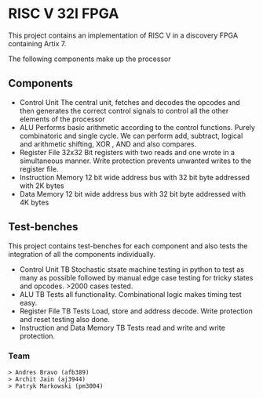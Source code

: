 #  RISC V 32I FPGA 
This project contains an implementation of RISC V in a discovery FPGA containing Artix 7. 

The following components make up the processor
## Components
- Control Unit
The central unit, fetches and decodes the opcodes and then generates the correct control signals to  control all the other elements of the processor 
- ALU
Performs basic arithmetic according to the control functions. Purely combinatoric and single cycle. We can perform add, subtract, logical and arithmetic shifting, XOR , AND and also compares. 
- Register File
32x32 Bit registers with two reads and one wrote in a simultaneous manner. Write protection prevents unwanted writes to the register file. 
- Instruction Memory
	12 bit wide address bus with 32 bit byte addressed with 2K bytes
- Data Memory
	12 bit wide address bus with 32 bit byte addressed with 4K bytes
## Test-benches
This project contains test-benches for each component and also tests the integration of all the components individually.
- Control Unit TB
Stochastic stsate machine testing in python to test as many as possible followed by manual edge case testing for tricky states and opcodes. >2000 cases tested.
- ALU TB
Tests all functionality. Combinational logic makes timing test easy.
- Register File TB
Tests Load, store and address decode. Write protection and reset testing also done.
- Instruction and Data Memory  TB
	Tests read and write and write protection.
### Team
	> Andres Bravo (afb389)
	> Archit Jain (aj3944)
	> Patryk Markowski (pm3004)
	